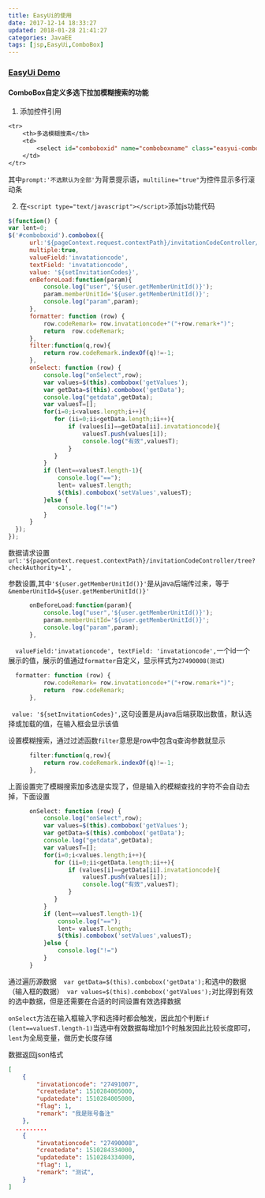 ```yaml
---
title: EasyUi的使用
date: 2017-12-14 18:33:27
updated: 2018-01-28 21:41:27categories: JavaEE
tags: [jsp,EasyUi,ComboBox]
---
```

### [EasyUi Demo](https://www.jeasyui.com/demo/main/index.php)

#### ComboBox自定义多选下拉加模糊搜索的功能

1. 添加控件引用

```jsp
<tr>
    <th>多选模糊搜素</th>
    <td>
        <select id="comboboxid" name="comboboxname" class="easyui-combobox" placeholder="aa" multiline="true" data-options="required:false,prompt:'不选默认为全部'" style="width:228px;height: 29px;"></select>
    </td>
</tr>
```

其中`prompt:'不选默认为全部'`为背景提示语，`multiline="true"`为控件显示多行滚动条

2. 在`<script type="text/javascript"></script>`添加js功能代码

```js
$(function() {
var lent=0;
$('#comboboxid').combobox({
      url:'${pageContext.request.contextPath}/invitationCodeController/tree?checkAuthority=1',
      multiple:true,
      valueField:'invatationcode',
      textField: 'invatationcode',
      value: '${setInvitationCodes}',
      onBeforeLoad:function(param){
          console.log("user",'${user.getMemberUnitId()}');
          param.memberUnitId='${user.getMemberUnitId()}';
          console.log("param",param);
      },
      formatter: function (row) {
          row.codeRemark= row.invatationcode+"("+row.remark+")";
          return  row.codeRemark;
      },
      filter:function(q,row){
          return row.codeRemark.indexOf(q)!=-1;
      },
      onSelect: function (row) {
          console.log("onSelect",row);
          var values=$(this).combobox('getValues');
          var getData=$(this).combobox('getData');
          console.log("getdata",getData);
          var valuesT=[];
          for(i=0;i<values.length;i++){
             for (ii=0;ii<getData.length;ii++){
                 if (values[i]==getData[ii].invatationcode){
                     valuesT.push(values[i]);
                     console.log("有效",valuesT);
                 }
             }
          }
          if (lent==valuesT.length-1){
              console.log("==");
              lent= valuesT.length;
              $(this).combobox('setValues',valuesT);
          }else {
              console.log("!=")
          }
      }
  });
});
```

数据请求设置` url:'${pageContext.request.contextPath}/invitationCodeController/tree?checkAuthority=1',`

参数设置,其中`'${user.getMemberUnitId()}'`是从java后端传过来，等于`&memberUnitId=${user.getMemberUnitId()}'`

```js
      onBeforeLoad:function(param){
          console.log("user",'${user.getMemberUnitId()}');
          param.memberUnitId='${user.getMemberUnitId()}';
          console.log("param",param);
      },
```

`  valueField:'invatationcode', textField: 'invatationcode',`一个id一个展示的值，展示的值通过`formatter`自定义，显示样式为`27490008(测试)`

```js
  formatter: function (row) {
          row.codeRemark= row.invatationcode+"("+row.remark+")";
          return  row.codeRemark;
      },
```

` value: '${setInvitationCodes}',`这句设置是从java后端获取出数值，默认选择或加载的值，在输入框会显示该值

设置模糊搜索，通过过滤函数`filter`意思是row中包含q查询参数就显示

```js
      filter:function(q,row){
          return row.codeRemark.indexOf(q)!=-1;
      },
```

上面设置完了模糊搜索加多选是实现了，但是输入的模糊查找的字符不会自动去掉，下面设置

```js
      onSelect: function (row) {
          console.log("onSelect",row);
          var values=$(this).combobox('getValues');
          var getData=$(this).combobox('getData');
          console.log("getdata",getData);
          var valuesT=[];
          for(i=0;i<values.length;i++){
             for (ii=0;ii<getData.length;ii++){
                 if (values[i]==getData[ii].invatationcode){
                     valuesT.push(values[i]);
                     console.log("有效",valuesT);
                 }
             }
          }
          if (lent==valuesT.length-1){
              console.log("==");
              lent= valuesT.length;
              $(this).combobox('setValues',valuesT);
          }else {
              console.log("!=")
          }
      }
```

通过遍历源数据`  var getData=$(this).combobox('getData');`和选中的数据（输入框的数据）` var values=$(this).combobox('getValues');`对比得到有效的选中数据，但是还需要在合适的时间设置有效选择数据

`onSelect`方法在输入框输入字和选择时都会触发，因此加个判断`if (lent==valuesT.length-1)`当选中有效数据每增加1个时触发因此比较长度即可，`lent`为全局变量，做历史长度存储

数据返回json格式

```json
[
    {
        "invatationcode": "27491007", 
        "createdate": 1510284005000, 
        "updatedate": 1510284005000, 
        "flag": 1, 
        "remark": "我是账号备注"
    },
  .........
    {
        "invatationcode": "27490008", 
        "createdate": 1510284334000, 
        "updatedate": 1510284334000, 
        "flag": 1, 
        "remark": "测试", 
    }
]
```

